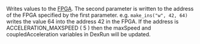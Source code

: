 Writes values to the [FPGA](Gateware). The second parameter is written to the address of the FPGA specified by the first parameter. e.g. `make_ins("w", 42, 64)` writes the value 64 into the address 42 in the FPGA. If the address is ACCELERATION_MAXSPEED ( 5 ) then the maxSpeed and coupledAcceleration variables in DexRun will be updated. 